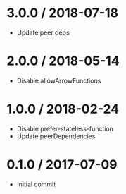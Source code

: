 # 3.0.0 / 2018-07-18

- Update peer deps

# 2.0.0 / 2018-05-14

- Disable allowArrowFunctions

# 1.0.0 / 2018-02-24

- Disable prefer-stateless-function
- Update peerDependencies

# 0.1.0 / 2017-07-09

- Initial commit
